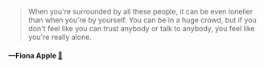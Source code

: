 > When you're surrounded by all these people, it can be even lonelier than when you're by yourself. You can be in a huge crowd, but if you don't feel like you can trust anybody or talk to anybody, you feel like you're really alone.
  #### —Fiona Apple [:scroll:](undefined)